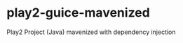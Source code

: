 play2-guice-mavenized
=====================

Play2 Project (Java) mavenized with dependency injection
